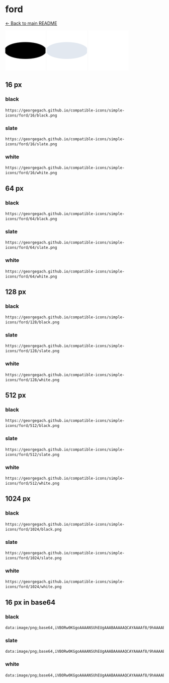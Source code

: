 # ford

[← Back to main README](../../README.md)


<img src="./128/black.png" width="128" alt="ford black icon" />
<img src="./128/slate.png" width="128" alt="ford slate icon" />
<img src="./128/white.png" width="128" alt="ford white icon" />

## 16 px

### black
```
https://georgegach.github.io/compatible-icons/simple-icons/ford/16/black.png
```

### slate
```
https://georgegach.github.io/compatible-icons/simple-icons/ford/16/slate.png
```

### white
```
https://georgegach.github.io/compatible-icons/simple-icons/ford/16/white.png
```

## 64 px

### black
```
https://georgegach.github.io/compatible-icons/simple-icons/ford/64/black.png
```

### slate
```
https://georgegach.github.io/compatible-icons/simple-icons/ford/64/slate.png
```

### white
```
https://georgegach.github.io/compatible-icons/simple-icons/ford/64/white.png
```

## 128 px

### black
```
https://georgegach.github.io/compatible-icons/simple-icons/ford/128/black.png
```

### slate
```
https://georgegach.github.io/compatible-icons/simple-icons/ford/128/slate.png
```

### white
```
https://georgegach.github.io/compatible-icons/simple-icons/ford/128/white.png
```

## 512 px

### black
```
https://georgegach.github.io/compatible-icons/simple-icons/ford/512/black.png
```

### slate
```
https://georgegach.github.io/compatible-icons/simple-icons/ford/512/slate.png
```

### white
```
https://georgegach.github.io/compatible-icons/simple-icons/ford/512/white.png
```

## 1024 px

### black
```
https://georgegach.github.io/compatible-icons/simple-icons/ford/1024/black.png
```

### slate
```
https://georgegach.github.io/compatible-icons/simple-icons/ford/1024/slate.png
```

### white
```
https://georgegach.github.io/compatible-icons/simple-icons/ford/1024/white.png
```

## 16 px in base64

### black
```
data:image/png;base64,iVBORw0KGgoAAAANSUhEUgAAABAAAAAQCAYAAAAf8/9hAAAABmJLR0QA/wD/AP+gvaeTAAAAxklEQVQ4je3RTUoDQRAF4G8yiUGFLJKtBnIRzyaCexVyriDeQLcqKJM/J4kufANDmCOkoOju6lfvdb3mFEVH7QJXmGCc2kfyDZsuohnmeMEOv8kDVqhzrvGMR0yb5nvso7DEOuBtCBqyKusGnxG6LQLaox/ADoOQV9mX6OU1B4yCK/tHo3zjLGRF/Oi17i+PPSgDvMEXzqO4jlozSh3lQZQrDHHXEE3xFIPqVuMyuU3tBws84JrubxyGcJLk3+B3vIbkFK34AzCzQAuvcDcjAAAAAElFTkSuQmCC
```

### slate
```
data:image/png;base64,iVBORw0KGgoAAAANSUhEUgAAABAAAAAQCAYAAAAf8/9hAAAABmJLR0QA/wD/AP+gvaeTAAABKElEQVQ4je2SwUpCYRSEv/nv1UTDQHcVgcvyHeqlXLSMqGXvVA9RmzZhIEKZF1Ex++8/LW5G1KZ9zepw4MzMOXPgH/reGI1GzVTb3ifRjckdgFxMHJjERfux19PqB8HDuOhhBkEcgw9BGQC2Ja0MNSCXiIY7WddZKq92dztDDcfFJXAKFIKGUQA3QGtwbSNivBBqYV6BJXJb4kLDcZEkSpscYVtR1SCCeYJakLJkB5klgYRpIyImC5XTz5VmOEXAlSpNwZbtXBAQLbsi3yBIPpcAe2rTUFBdYmlcACvwHLyoaqTK2hSDrTNVl385KPNsYPtEcGSTG9aC+OEwl6gj3gS3WDehjFd7e93HHzHe33ursTM7UKIbTfdLjM+zp/aw39f691/yN/AOxSePuF0ZwEMAAAAASUVORK5CYII=
```

### white
```
data:image/png;base64,iVBORw0KGgoAAAANSUhEUgAAABAAAAAQCAYAAAAf8/9hAAAABmJLR0QA/wD/AP+gvaeTAAAA2UlEQVQ4je2RzUoDQRCEv07iDxE8mKsu+KZB8K6CzyXiG+jVjSK7a5JN9vNgL8bVN9CCZnqK6pqZGvhHDAl1CpwCM+Ak6TLrKSKWP1zUc/VWfVA3fqFTG7XNfaveq9dq0Q9fqlu1VGv1PcWrNOhR5bpUF3nQPNQO2AITQGAD7OXlquzHwAhogA44Tt14MnjNG7CfZgFMc7DHEfAtgxFwkf0LcJgGDfCa4gqos48dLcC8z6FQbzKgdieDOmuV3Fq9U6/UM/j9Gw+Ags9vnCVdAs/AY0SshzN/HR+4csuXaxRsGQAAAABJRU5ErkJggg==
```

